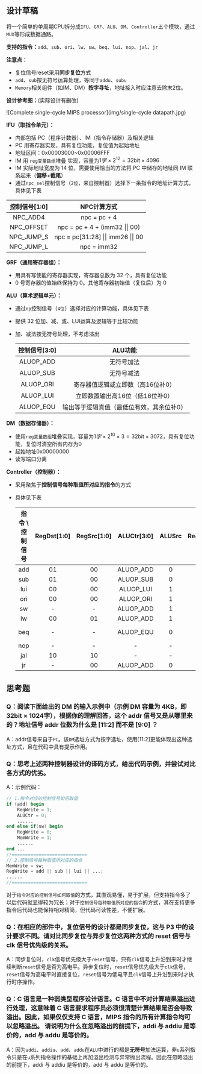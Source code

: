 ## 设计草稿

将一个简单的单周期CPU拆分成`IFU`、`GRF`、`ALU`、`DM`、`Controller`五个模块，通过`MUX`等形成数据通路。

**支持的指令：**`add`、`sub`、`ori`、`lw`、`sw`、`beq`、`lui`、`nop`、`jal`、`jr`

**注意点：**

* 复位信号reset采用**同步复位**方式
* `add`、`sub`按无符号运算处理，等同于`addu`、`subu`
* `Memory`相关组件（如IM、DM）**按字寻址**，地址接入时应注意去除末2位。

**设计参考图：**(实际设计有删改)

![Complete single-cycle MIPS processor](img/single-cycle datapath.jpg)

**IFU（取指令单元）：**

* 内部包括 PC（程序计数器）、IM（指令存储器）及相关逻辑
* PC 用寄存器实现，具有复位功能，复位值为起始地址
* 地址区间：0x00003000~0x00006FFF
* IM 用 `reg变量数组`堆叠 实现，容量为$1字\times 2^{12} = 32\textrm{bit}\times 4096$
* IM 实际地址宽度为 14 位，需要使用恰当的方法将 PC 中储存的地址同 IM 联系起来（**偏移**+**截尾**）
* 通过`npc_sel`控制信号（`2位`，来自控制器）选择下一条指令的地址计算方式，具体见下表

| 控制信号[1:0] |            NPC计算方式             |
| :-----------: | :--------------------------------: |
|   NPC_ADD4    |            npc = pc + 4            |
|  NPC_OFFSET   |   npc = pc + 4 + (imm32 \|\| 00)   |
|  NPC_JUMP_S   | npc = pc[31:28] \|\| imm26 \|\| 00 |
|  NPC_JUMP_L   |            npc = imm32             |

**GRF（通用寄存器组）：**

* 用具有写使能的寄存器实现，寄存器总数为 32 个，具有复位功能
* 0 号寄存器的值始终保持为 0。其他寄存器初始值（复位后）为 0

**ALU（算术逻辑单元）：**

* 通过`op`控制信号（`4位`）选择对应的计算功能，具体见下表

* 提供 32 位加、减、或、LUI运算及逻辑等于比较功能

* 加、减法按无符号处理，不考虑溢出

  | 控制信号[3:0] |                  ALU功能                  |
  | :-----------: | :---------------------------------------: |
  |   ALUOP_ADD   |                无符号加法                 |
  |   ALUOP_SUB   |                无符号减法                 |
  |   ALUOP_ORI   |     寄存器值逻辑或立即数（高16位补0）     |
  |   ALUOP_LUI   |      立即数置输出高16位（低16位补0）      |
  |   ALUOP_EQU   | 输出等于逻辑真值（最低位有效，其余位补0） |

**DM（数据存储器）：**

* 使用`reg变量数组`堆叠实现，容量为$1字\times 2^{10}\times 3 = 32\textrm{bit}\times 3072$，具有复位功能，复位时清空所有内存为0
* 起始地址0x00000000
* 读写端口分离

**Controller（控制器）：**

* 采用聚焦于**控制信号每种取值所对应的指令**的方式

* 具体见下表

  | 指令 \ 控制信号 | RegDst[1:0] | RegSrc[1:0] | ALUCtr[3:0] | ALUSrc | RegWrite | MemWrite |   NPC[1:0]   | ImmSrc |
  | :-------------: | :----: | :----: | :-------: | :----: | :------: | :------: | :--------: | :-------: |
  |       add       |   01   |   00   | ALUOP_ADD |   0    |    1     |    0     |  NPC_ADD4  |-|
  |       sub       |   01   |   00   | ALUOP_SUB |   0    |    1     |    0     |  NPC_ADD4  |-|
  |       lui       |   00   |   00   | ALUOP_LUI |   1    |    1     |    0     |  NPC_ADD4  |-|
  |       ori       |   00   |   00   | ALUOP_ORI |   1    |    1     |    0     |  NPC_ADD4  |-|
  |       sw        |   -    |   -    | ALUOP_ADD |   1    |    0     |    1     |  NPC_ADD4  |-|
  |       lw        |   00   |   01   | ALUOP_ADD |   1    |    1     |    0     |  NPC_ADD4  |-|
  |       beq       |   -    |   -    |     ALUOP_EQU     |   0    |    0     |    0     | NPC_OFFSET / NPC_ADD4 |0|
  |       nop       |   -    |   -    |     -     |   -    |    0     |    0     |  NPC_ADD4  |-|
  |       jal       | 10 | 10 |     -     | - |    1     |    0     | NPC_JUMP_S |-|
  |       jr        | - | 00 |     ALUOP_ADD     | 0 |    0     |    0     |  NPC_JUMP_L  |1|

## 思考题

### Q：阅读下面给出的 DM 的输入示例中（示例 DM 容量为 4KB，即 32bit × 1024字），根据你的理解回答，这个 addr 信号又是从哪里来的？地址信号 addr 位数为什么是 [11:2] 而不是 [9:0] ？

A：addr信号来自于`PC`。该`DM`选址方式为按字选址，使用[11:2]更能体现出这种选址方式，且在代码中具有提示作用。

### Q：思考上述两种控制器设计的译码方式，给出代码示例，并尝试对比各方式的优劣。

A：示例代码：

```verilog
// 1.指令对应的控制信号如何取值
if (add) begin
    RegWrite = 1;
    ALUCtr = 0;
    ......
end else if(sw) begin
    RegWrite = 0;
    MemWrite = 1;
    ......
end ...
//============================
// 2.控制信号每种取值所对应的指令
MemWrite = sw;
RegWrite = add || sub || lui || ...;
......
//============================
```

对于`指令对应的控制信号如何取值`的方式，其直观易懂，易于扩展，但支持指令多了以后代码就显得较为冗长；对于`控制信号每种取值所对应的指令`的方式，其在支持更多指令后代码也能保持相对精简，但代码可读性差，不便扩展。

### Q：在相应的部件中，复位信号的设计都是**同步复位**，这与 P3 中的设计要求不同。请对比**同步复位**与**异步复位**这两种方式的 reset 信号与 clk 信号优先级的关系。

A：同步复位时，`clk`信号优先级大于`reset`信号，只有`clk`信号上升沿到来时才继续判断`reset`信号是否为高电平。异步复位时，`reset`信号优先级大于`clk`信号，`reset`信号为高电平时直接复位，`reset`信号为低电平且`clk`信号上升沿到来时才执行时序操作。

### Q：C 语言是一种弱类型程序设计语言。C 语言中不对计算结果溢出进行处理，这意味着 C 语言要求程序员必须很清楚计算结果是否会导致溢出。因此，如果仅仅支持 C 语言，MIPS 指令的所有计算指令均可以忽略溢出。 请说明为什么在忽略溢出的前提下，addi 与 addiu 是等价的，add 与 addu 是等价的。

A：因为`addi`、`addiu`、`add`、`addu`在`ALU`中进行的都是**无符号**加法运算，非`u`系列指令只是在`u`系列指令操作的基础上再加溢出检测与异常抛出流程。因此在忽略溢出的前提下，addi 与 addiu 是等价的，add 与 addu 是等价的。
